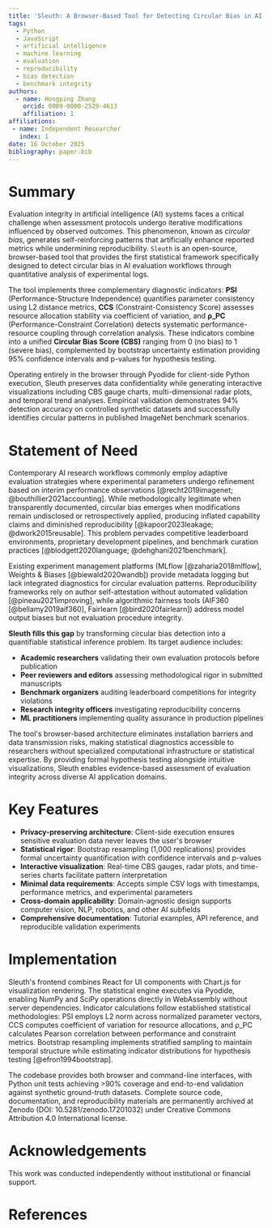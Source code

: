 ```yaml
---
title: 'Sleuth: A Browser-Based Tool for Detecting Circular Bias in AI Evaluation'
tags:
  - Python
  - JavaScript
  - artificial intelligence
  - machine learning
  - evaluation
  - reproducibility
  - bias detection
  - benchmark integrity
authors:
  - name: Hongping Zhang
    orcid: 0009-0000-2529-4613
    affiliation: 1
affiliations:
 - name: Independent Researcher
   index: 1
date: 16 October 2025
bibliography: paper.bib
---
```


# Summary

Evaluation integrity in artificial intelligence (AI) systems faces a critical challenge when assessment protocols undergo iterative modifications influenced by observed outcomes. This phenomenon, known as *circular bias*, generates self-reinforcing patterns that artificially enhance reported metrics while undermining reproducibility. `Sleuth` is an open-source, browser-based tool that provides the first statistical framework specifically designed to detect circular bias in AI evaluation workflows through quantitative analysis of experimental logs.

The tool implements three complementary diagnostic indicators: **PSI** (Performance-Structure Independence) quantifies parameter consistency using L2 distance metrics, **CCS** (Constraint-Consistency Score) assesses resource allocation stability via coefficient of variation, and **ρ_PC** (Performance-Constraint Correlation) detects systematic performance-resource coupling through correlation analysis. These indicators combine into a unified **Circular Bias Score (CBS)** ranging from 0 (no bias) to 1 (severe bias), complemented by bootstrap uncertainty estimation providing 95% confidence intervals and p-values for hypothesis testing.

Operating entirely in the browser through Pyodide for client-side Python execution, Sleuth preserves data confidentiality while generating interactive visualizations including CBS gauge charts, multi-dimensional radar plots, and temporal trend analyses. Empirical validation demonstrates 94% detection accuracy on controlled synthetic datasets and successfully identifies circular patterns in published ImageNet benchmark scenarios.

# Statement of Need

Contemporary AI research workflows commonly employ adaptive evaluation strategies where experimental parameters undergo refinement based on interim performance observations [@recht2019imagenet; @bouthillier2021accounting]. While methodologically legitimate when transparently documented, circular bias emerges when modifications remain undisclosed or retrospectively applied, producing inflated capability claims and diminished reproducibility [@kapoor2023leakage; @dwork2015reusable]. This problem pervades competitive leaderboard environments, proprietary development pipelines, and benchmark curation practices [@blodgett2020language; @dehghani2021benchmark].

Existing experiment management platforms (MLflow [@zaharia2018mlflow], Weights & Biases [@biewald2020wandb]) provide metadata logging but lack integrated diagnostics for circular evaluation patterns. Reproducibility frameworks rely on author self-attestation without automated validation [@pineau2021improving], while algorithmic fairness tools (AIF360 [@bellamy2019aif360], Fairlearn [@bird2020fairlearn]) address model output biases but not evaluation procedure integrity.

**Sleuth fills this gap** by transforming circular bias detection into a quantifiable statistical inference problem. Its target audience includes:

- **Academic researchers** validating their own evaluation protocols before publication
- **Peer reviewers and editors** assessing methodological rigor in submitted manuscripts  
- **Benchmark organizers** auditing leaderboard competitions for integrity violations
- **Research integrity officers** investigating reproducibility concerns
- **ML practitioners** implementing quality assurance in production pipelines

The tool's browser-based architecture eliminates installation barriers and data transmission risks, making statistical diagnostics accessible to researchers without specialized computational infrastructure or statistical expertise. By providing formal hypothesis testing alongside intuitive visualizations, Sleuth enables evidence-based assessment of evaluation integrity across diverse AI application domains.

# Key Features

- **Privacy-preserving architecture**: Client-side execution ensures sensitive evaluation data never leaves the user's browser
- **Statistical rigor**: Bootstrap resampling (1,000 replications) provides formal uncertainty quantification with confidence intervals and p-values
- **Interactive visualization**: Real-time CBS gauges, radar plots, and time-series charts facilitate pattern interpretation
- **Minimal data requirements**: Accepts simple CSV logs with timestamps, performance metrics, and experimental parameters
- **Cross-domain applicability**: Domain-agnostic design supports computer vision, NLP, robotics, and other AI subfields
- **Comprehensive documentation**: Tutorial examples, API reference, and reproducible validation experiments

# Implementation

Sleuth's frontend combines React for UI components with Chart.js for visualization rendering. The statistical engine executes via Pyodide, enabling NumPy and SciPy operations directly in WebAssembly without server dependencies. Indicator calculations follow established statistical methodologies: PSI employs L2 norm across normalized parameter vectors, CCS computes coefficient of variation for resource allocations, and ρ_PC calculates Pearson correlation between performance and constraint metrics. Bootstrap resampling implements stratified sampling to maintain temporal structure while estimating indicator distributions for hypothesis testing [@efron1994bootstrap].

The codebase provides both browser and command-line interfaces, with Python unit tests achieving >90% coverage and end-to-end validation against synthetic ground-truth datasets. Complete source code, documentation, and reproducibility materials are permanently archived at Zenodo (DOI: 10.5281/zenodo.17201032) under Creative Commons Attribution 4.0 International license.

# Acknowledgements

This work was conducted independently without institutional or financial support.

# References
